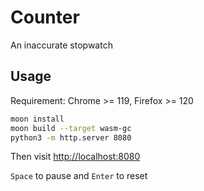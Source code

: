 # Counter

An inaccurate stopwatch

## Usage

Requirement: Chrome >= 119, Firefox >= 120

```bash
moon install
moon build --target wasm-gc
python3 -m http.server 8080
```

Then visit <http://localhost:8080>

`Space` to pause and `Enter` to reset